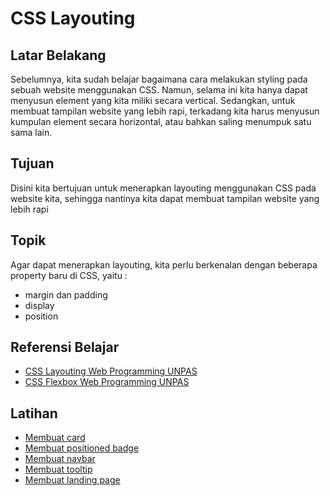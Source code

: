 # CSS Layouting

## Latar Belakang

Sebelumnya, kita sudah belajar bagaimana cara melakukan styling pada sebuah website menggunakan CSS. Namun, selama ini kita hanya dapat menyusun element yang kita miliki secara vertical. Sedangkan, untuk membuat tampilan website yang lebih rapi, terkadang kita harus menyusun kumpulan element secara horizontal, atau bahkan saling menumpuk satu sama lain.

## Tujuan

Disini kita bertujuan untuk menerapkan layouting menggunakan CSS pada website kita, sehingga nantinya kita dapat membuat tampilan website yang lebih rapi

## Topik

Agar dapat menerapkan layouting, kita perlu berkenalan dengan beberapa property baru di CSS, yaitu :

- margin dan padding
- display
- position

## Referensi Belajar

- [CSS Layouting Web Programming UNPAS](https://www.youtube.com/playlist?list=PLFIM0718LjIUu4Ju9GUL5zpLcuq08TKYr)
- [CSS Flexbox Web Programming UNPAS](static-site/css/flexbox.md)

## Latihan

- [Membuat card](https://getbootstrap.com/docs/5.2/components/card)
- [Membuat positioned badge](https://getbootstrap.com/docs/5.2/components/badge/#positioned)
- [Membuat navbar](https://getbootstrap.com/docs/5.2/components/navbar)
- [Membuat tooltip](https://getbootstrap.com/docs/5.2/components/tooltips/)
- [Membuat landing page](https://startbootstrap.com/themes/landing-pages)

